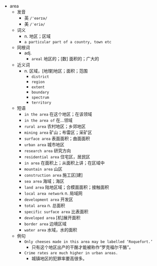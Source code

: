 - area
  - 发音
    - 英 `/'eərɪə/`
    - 美 `/ˈeriə/`
  - 词义
    - n. 地区；区域
    - `a particular part of a country, town etc`
  - 同根词
    - adj.
      - `areal` 地区的；[数] 面积的；广大的
  - 近义词
    - n. 区域，[地理]地区；面积；范围
      - `district`
      - `region`
      - `extent`
      - `boundary`
      - `spectrum`
      - `territory`
  - 短语
    - `in the area` 在这个地区；在该领域 
    - `in the area of` 在…领域 
    - `rural area` 农村地区；乡郊地区 
    - `mining area` 矿山；布雷区；采矿区 
    - `surface area` 表面面积；曲面面积 
    - `urban area` 城市地区 
    - `research area` 研究方向 
    - `residential area` 住宅区，居民区 
    - `in area` 在面积上；从面积上讲；在区域中 
    - `mountain area` 山区 
    - `construction area` 施工区[建] 
    - `sea area` 海域；海区 
    - `land area` 陆地区域；合模面面积；接触面积 
    - `local area network` n. 局域网 
    - `development area` 开发区 
    - `total area` n. 总面积 
    - `specific surface area` 比表面积 
    - `developed area` [机]展开面积 
    - `border area` 边境区域 
    - `water area` 水域，水的面积 
  - 例句
    - `Only cheeses made in this area may be labelled ‘Roquefort.’`
      - 只有这个地区出产的干酪才能被称作“罗克福尔干酪”。
    - `Crime rates are much higher in urban areas.`
      - 城镇地区的犯罪率要高很多。

